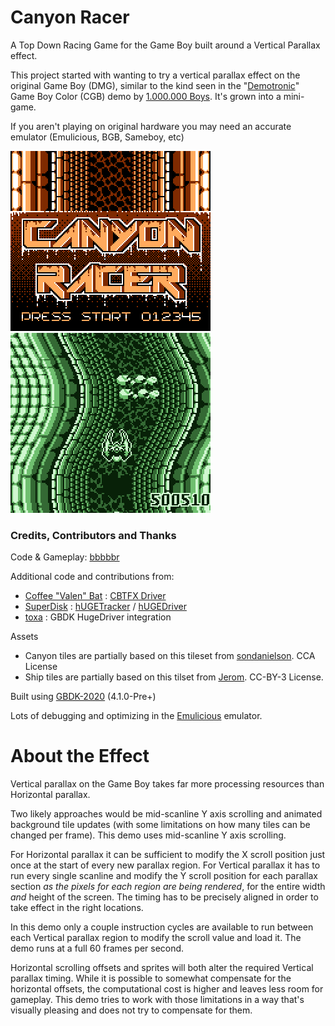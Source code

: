 
# Canyon Racer

A Top Down Racing Game for the Game Boy built around a Vertical Parallax effect.

This project started with wanting to try a vertical parallax effect on the original Game Boy (DMG), similar to the kind seen in the "[Demotronic](https://demozoo.org/productions/20662/)" Game Boy Color (CGB) demo by [1.000.000 Boys](https://demozoo.org/productions/20662/). It's grown into a mini-game.

If you aren't playing on original hardware you may need an accurate emulator (Emulicious, BGB, Sameboy, etc)


![Canyon Racer Intro Splash Screen](/info/canyon_racer_intro_splash.png)
![Canyon Racer Gameplay Screen](/info/canyon_racer_gameplay.png)

### Credits, Contributors and Thanks

Code & Gameplay: [bbbbbr](https://twitter.com/0xbbbbbr)

Additional code and contributions from:
  - [Coffee "Valen" Bat](https://twitter.com/cofebbat) : [CBTFX Driver](https://github.com/datguywitha3ds/CBT-FX)
  - [SuperDisk](https://github.com/SuperDisk) : [hUGETracker](https://github.com/SuperDisk/hUGETracker)  / [hUGEDriver](https://github.com/SuperDisk/)
  - [toxa](https://github.com/untoxa/) : GBDK HugeDriver integration

Assets
  - Canyon tiles are partially based on this tileset from [sondanielson](https://sondanielson.itch.io/gameboy-simple-rpg-tileset). CCA License
  - Ship tiles are partially based on this tilset from [Jerom](https://opengameart.org/content/retro-spaceships). CC-BY-3 License.


Built using [GBDK-2020](https://github.com/gbdk-2020/gbdk-2020) (4.1.0-Pre+)

Lots of debugging and optimizing in the [Emulicious](https://emulicious.net/) emulator.

# About the Effect
Vertical parallax on the Game Boy takes far more processing resources than Horizontal parallax.

Two likely approaches would be mid-scanline Y axis scrolling and animated background tile updates (with some limitations on how many tiles can be changed per frame). This demo uses mid-scanline Y axis scrolling.

For Horizontal parallax it can be sufficient to modify the X scroll position just once at the start of every new parallax region. For Vertical parallax it has to run every single scanline and modify the Y scroll position for each parallax section _as the pixels for each region are being rendered_, for the entire width _and_ height of the screen. The timing has to be precisely aligned in order to take effect in the right locations.

In this demo only a couple instruction cycles are available to run between each Vertical parallax region to modify the scroll value and load it. The demo runs at a full 60 frames per second.

Horizontal scrolling offsets and sprites will both alter the required Vertical parallax timing. While it is possible to somewhat compensate for the horizontal offsets, the computational cost is higher and leaves less room for gameplay. This demo tries to work with those limitations in a way that's visually pleasing and does not try to compensate for them.



